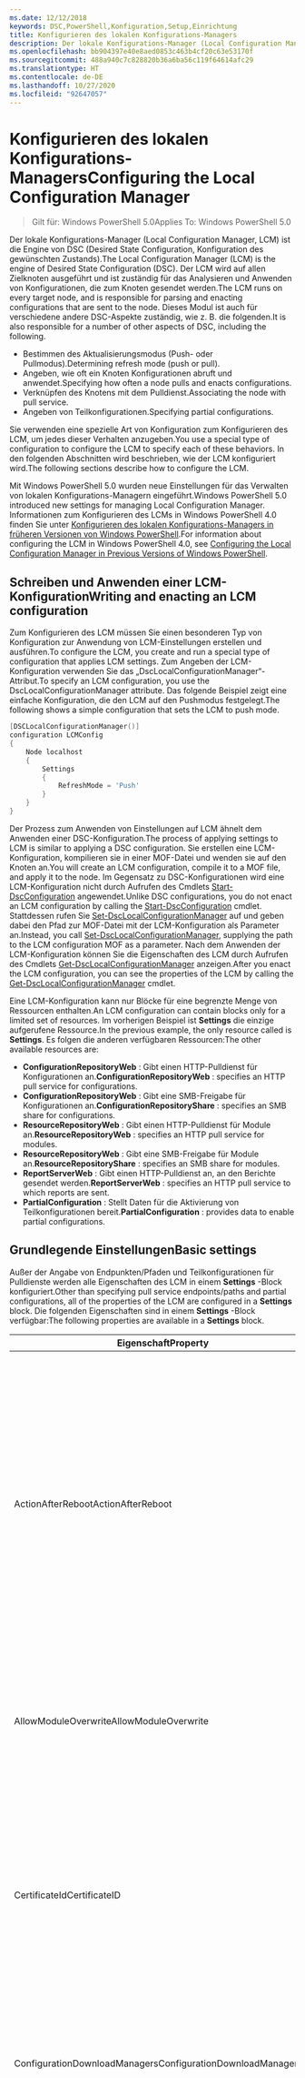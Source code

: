 ```yaml
---
ms.date: 12/12/2018
keywords: DSC,PowerShell,Konfiguration,Setup,Einrichtung
title: Konfigurieren des lokalen Konfigurations-Managers
description: Der lokale Konfigurations-Manager (Local Configuration Manager, LCM) ist die Engine von DSC, die für das Auswerten und Anwenden von Konfigurationen zuständig ist, die an den Knoten gesendet werden.
ms.openlocfilehash: bb904397e40e8aed0853c463b4cf20c63e53170f
ms.sourcegitcommit: 488a940c7c828820b36a6ba56c119f64614afc29
ms.translationtype: HT
ms.contentlocale: de-DE
ms.lasthandoff: 10/27/2020
ms.locfileid: "92647057"
---
```

# <a name="configuring-the-local-configuration-manager"></a><span data-ttu-id="ee002-104">Konfigurieren des lokalen Konfigurations-Managers</span><span class="sxs-lookup"><span data-stu-id="ee002-104">Configuring the Local Configuration Manager</span></span>

> <span data-ttu-id="ee002-105">Gilt für: Windows PowerShell 5.0</span><span class="sxs-lookup"><span data-stu-id="ee002-105">Applies To: Windows PowerShell 5.0</span></span>

<span data-ttu-id="ee002-106">Der lokale Konfigurations-Manager (Local Configuration Manager, LCM) ist die Engine von DSC (Desired State Configuration, Konfiguration des gewünschten Zustands).</span><span class="sxs-lookup"><span data-stu-id="ee002-106">The Local Configuration Manager (LCM) is the engine of Desired State Configuration (DSC).</span></span> <span data-ttu-id="ee002-107">Der LCM wird auf allen Zielknoten ausgeführt und ist zuständig für das Analysieren und Anwenden von Konfigurationen, die zum Knoten gesendet werden.</span><span class="sxs-lookup"><span data-stu-id="ee002-107">The LCM runs on every target node, and is responsible for parsing and enacting configurations that are sent to the node.</span></span> <span data-ttu-id="ee002-108">Dieses Modul ist auch für verschiedene andere DSC-Aspekte zuständig, wie z. B. die folgenden.</span><span class="sxs-lookup"><span data-stu-id="ee002-108">It is also responsible for a number of other aspects of DSC, including the following.</span></span>

- <span data-ttu-id="ee002-109">Bestimmen des Aktualisierungsmodus (Push- oder Pullmodus).</span><span class="sxs-lookup"><span data-stu-id="ee002-109">Determining refresh mode (push or pull).</span></span>
- <span data-ttu-id="ee002-110">Angeben, wie oft ein Knoten Konfigurationen abruft und anwendet.</span><span class="sxs-lookup"><span data-stu-id="ee002-110">Specifying how often a node pulls and enacts configurations.</span></span>
- <span data-ttu-id="ee002-111">Verknüpfen des Knotens mit dem Pulldienst.</span><span class="sxs-lookup"><span data-stu-id="ee002-111">Associating the node with pull service.</span></span>
- <span data-ttu-id="ee002-112">Angeben von Teilkonfigurationen.</span><span class="sxs-lookup"><span data-stu-id="ee002-112">Specifying partial configurations.</span></span>

<span data-ttu-id="ee002-113">Sie verwenden eine spezielle Art von Konfiguration zum Konfigurieren des LCM, um jedes dieser Verhalten anzugeben.</span><span class="sxs-lookup"><span data-stu-id="ee002-113">You use a special type of configuration to configure the LCM to specify each of these behaviors.</span></span> <span data-ttu-id="ee002-114">In den folgenden Abschnitten wird beschrieben, wie der LCM konfiguriert wird.</span><span class="sxs-lookup"><span data-stu-id="ee002-114">The following sections describe how to configure the LCM.</span></span>

<span data-ttu-id="ee002-115">Mit Windows PowerShell 5.0 wurden neue Einstellungen für das Verwalten von lokalen Konfigurations-Managern eingeführt.</span><span class="sxs-lookup"><span data-stu-id="ee002-115">Windows PowerShell 5.0 introduced new settings for managing Local Configuration Manager.</span></span> <span data-ttu-id="ee002-116">Informationen zum Konfigurieren des LCMs in Windows PowerShell 4.0 finden Sie unter [Konfigurieren des lokalen Konfigurations-Managers in früheren Versionen von Windows PowerShell](metaconfig4.md).</span><span class="sxs-lookup"><span data-stu-id="ee002-116">For information about configuring the LCM in Windows PowerShell 4.0, see [Configuring the Local Configuration Manager in Previous Versions of Windows PowerShell](metaconfig4.md).</span></span>

## <a name="writing-and-enacting-an-lcm-configuration"></a><span data-ttu-id="ee002-117">Schreiben und Anwenden einer LCM-Konfiguration</span><span class="sxs-lookup"><span data-stu-id="ee002-117">Writing and enacting an LCM configuration</span></span>

<span data-ttu-id="ee002-118">Zum Konfigurieren des LCM müssen Sie einen besonderen Typ von Konfiguration zur Anwendung von LCM-Einstellungen erstellen und ausführen.</span><span class="sxs-lookup"><span data-stu-id="ee002-118">To configure the LCM, you create and run a special type of configuration that applies LCM settings.</span></span>
<span data-ttu-id="ee002-119">Zum Angeben der LCM-Konfiguration verwenden Sie das „DscLocalConfigurationManager“-Attribut.</span><span class="sxs-lookup"><span data-stu-id="ee002-119">To specify an LCM configuration, you use the DscLocalConfigurationManager attribute.</span></span> <span data-ttu-id="ee002-120">Das folgende Beispiel zeigt eine einfache Konfiguration, die den LCM auf den Pushmodus festgelegt.</span><span class="sxs-lookup"><span data-stu-id="ee002-120">The following shows a simple configuration that sets the LCM to push mode.</span></span>

```powershell
[DSCLocalConfigurationManager()]
configuration LCMConfig
{
    Node localhost
    {
        Settings
        {
            RefreshMode = 'Push'
        }
    }
}
```

<span data-ttu-id="ee002-121">Der Prozess zum Anwenden von Einstellungen auf LCM ähnelt dem Anwenden einer DSC-Konfiguration.</span><span class="sxs-lookup"><span data-stu-id="ee002-121">The process of applying settings to LCM is similar to applying a DSC configuration.</span></span> <span data-ttu-id="ee002-122">Sie erstellen eine LCM-Konfiguration, kompilieren sie in einer MOF-Datei und wenden sie auf den Knoten an.</span><span class="sxs-lookup"><span data-stu-id="ee002-122">You will create an LCM configuration, compile it to a MOF file, and apply it to the node.</span></span> <span data-ttu-id="ee002-123">Im Gegensatz zu DSC-Konfigurationen wird eine LCM-Konfiguration nicht durch Aufrufen des Cmdlets [Start-DscConfiguration](/powershell/module/psdesiredstateconfiguration/start-dscconfiguration) angewendet.</span><span class="sxs-lookup"><span data-stu-id="ee002-123">Unlike DSC configurations, you do not enact an LCM configuration by calling the [Start-DscConfiguration](/powershell/module/psdesiredstateconfiguration/start-dscconfiguration) cmdlet.</span></span> <span data-ttu-id="ee002-124">Stattdessen rufen Sie [Set-DscLocalConfigurationManager](/powershell/module/PSDesiredStateConfiguration/Set-DscLocalConfigurationManager) auf und geben dabei den Pfad zur MOF-Datei mit der LCM-Konfiguration als Parameter an.</span><span class="sxs-lookup"><span data-stu-id="ee002-124">Instead, you call [Set-DscLocalConfigurationManager](/powershell/module/PSDesiredStateConfiguration/Set-DscLocalConfigurationManager), supplying the path to the LCM configuration MOF as a parameter.</span></span> <span data-ttu-id="ee002-125">Nach dem Anwenden der LCM-Konfiguration können Sie die Eigenschaften des LCM durch Aufrufen des Cmdlets [Get-DscLocalConfigurationManager](/powershell/module/PSDesiredStateConfiguration/Get-DscLocalConfigurationManager) anzeigen.</span><span class="sxs-lookup"><span data-stu-id="ee002-125">After you enact the LCM configuration, you can see the properties of the LCM by calling the [Get-DscLocalConfigurationManager](/powershell/module/PSDesiredStateConfiguration/Get-DscLocalConfigurationManager) cmdlet.</span></span>

<span data-ttu-id="ee002-126">Eine LCM-Konfiguration kann nur Blöcke für eine begrenzte Menge von Ressourcen enthalten.</span><span class="sxs-lookup"><span data-stu-id="ee002-126">An LCM configuration can contain blocks only for a limited set of resources.</span></span> <span data-ttu-id="ee002-127">Im vorherigen Beispiel ist **Settings** die einzige aufgerufene Ressource.</span><span class="sxs-lookup"><span data-stu-id="ee002-127">In the previous example, the only resource called is **Settings**.</span></span> <span data-ttu-id="ee002-128">Es folgen die anderen verfügbaren Ressourcen:</span><span class="sxs-lookup"><span data-stu-id="ee002-128">The other available resources are:</span></span>

- <span data-ttu-id="ee002-129">**ConfigurationRepositoryWeb** : Gibt einen HTTP-Pulldienst für Konfigurationen an.</span><span class="sxs-lookup"><span data-stu-id="ee002-129">**ConfigurationRepositoryWeb** : specifies an HTTP pull service for configurations.</span></span>
- <span data-ttu-id="ee002-130">**ConfigurationRepositoryWeb** : Gibt eine SMB-Freigabe für Konfigurationen an.</span><span class="sxs-lookup"><span data-stu-id="ee002-130">**ConfigurationRepositoryShare** : specifies an SMB share for configurations.</span></span>
- <span data-ttu-id="ee002-131">**ResourceRepositoryWeb** : Gibt einen HTTP-Pulldienst für Module an.</span><span class="sxs-lookup"><span data-stu-id="ee002-131">**ResourceRepositoryWeb** : specifies an HTTP pull service for modules.</span></span>
- <span data-ttu-id="ee002-132">**ResourceRepositoryWeb** : Gibt eine SMB-Freigabe für Module an.</span><span class="sxs-lookup"><span data-stu-id="ee002-132">**ResourceRepositoryShare** : specifies an SMB share for modules.</span></span>
- <span data-ttu-id="ee002-133">**ReportServerWeb** : Gibt einen HTTP-Pulldienst an, an den Berichte gesendet werden.</span><span class="sxs-lookup"><span data-stu-id="ee002-133">**ReportServerWeb** : specifies an HTTP pull service to which reports are sent.</span></span>
- <span data-ttu-id="ee002-134">**PartialConfiguration** : Stellt Daten für die Aktivierung von Teilkonfigurationen bereit.</span><span class="sxs-lookup"><span data-stu-id="ee002-134">**PartialConfiguration** : provides data to enable partial configurations.</span></span>

## <a name="basic-settings"></a><span data-ttu-id="ee002-135">Grundlegende Einstellungen</span><span class="sxs-lookup"><span data-stu-id="ee002-135">Basic settings</span></span>

<span data-ttu-id="ee002-136">Außer der Angabe von Endpunkten/Pfaden und Teilkonfigurationen für Pulldienste werden alle Eigenschaften des LCM in einem **Settings** -Block konfiguriert.</span><span class="sxs-lookup"><span data-stu-id="ee002-136">Other than specifying pull service endpoints/paths and partial configurations, all of the properties of the LCM are configured in a **Settings** block.</span></span> <span data-ttu-id="ee002-137">Die folgenden Eigenschaften sind in einem **Settings** -Block verfügbar:</span><span class="sxs-lookup"><span data-stu-id="ee002-137">The following properties are available in a **Settings** block.</span></span>

|  <span data-ttu-id="ee002-138">Eigenschaft</span><span class="sxs-lookup"><span data-stu-id="ee002-138">Property</span></span>  |  <span data-ttu-id="ee002-139">type</span><span class="sxs-lookup"><span data-stu-id="ee002-139">Type</span></span>  |  <span data-ttu-id="ee002-140">BESCHREIBUNG</span><span class="sxs-lookup"><span data-stu-id="ee002-140">Description</span></span>   |
|----------- |------- |--------------- |
| <span data-ttu-id="ee002-141">ActionAfterReboot</span><span class="sxs-lookup"><span data-stu-id="ee002-141">ActionAfterReboot</span></span>| <span data-ttu-id="ee002-142">Zeichenfolge</span><span class="sxs-lookup"><span data-stu-id="ee002-142">string</span></span>| <span data-ttu-id="ee002-143">Gibt an, was nach einem Neustart während der Anwendung einer Konfiguration passiert.</span><span class="sxs-lookup"><span data-stu-id="ee002-143">Specifies what happens after a reboot during the application of a configuration.</span></span> <span data-ttu-id="ee002-144">Die möglichen Werte sind __ContinueConfiguration__ und __StopConfiguration__.</span><span class="sxs-lookup"><span data-stu-id="ee002-144">The possible values are __"ContinueConfiguration"__ and __"StopConfiguration"__.</span></span> <ul><li> <span data-ttu-id="ee002-145">__ContinueConfiguration__ : Nach dem Neustart des Computers wird das Anwenden der aktuellen Konfiguration fortgesetzt.</span><span class="sxs-lookup"><span data-stu-id="ee002-145">__ContinueConfiguration__ : Continue applying the current configuration after machine reboot.</span></span> <span data-ttu-id="ee002-146">Dies ist der Standardwert.</span><span class="sxs-lookup"><span data-stu-id="ee002-146">This is the default value</span></span></li><li><span data-ttu-id="ee002-147">__StopConfiguration__ : Nach dem Neustart des Computers wird die aktuelle Konfiguration beendet.</span><span class="sxs-lookup"><span data-stu-id="ee002-147">__StopConfiguration__ : Stop the current configuration after machine reboot.</span></span></li></ul>|
| <span data-ttu-id="ee002-148">AllowModuleOverwrite</span><span class="sxs-lookup"><span data-stu-id="ee002-148">AllowModuleOverwrite</span></span>| <span data-ttu-id="ee002-149">bool</span><span class="sxs-lookup"><span data-stu-id="ee002-149">bool</span></span>| <span data-ttu-id="ee002-150">__$TRUE__ , wenn neue vom Pulldienst heruntergeladene Konfigurationen die alten Konfigurationen auf dem Zielknoten überschreiben dürfen.</span><span class="sxs-lookup"><span data-stu-id="ee002-150">__$TRUE__ if new configurations downloaded from the pull service are allowed to overwrite the old ones on the target node.</span></span> <span data-ttu-id="ee002-151">Andernfalls „$FALSE“.</span><span class="sxs-lookup"><span data-stu-id="ee002-151">Otherwise, $FALSE.</span></span>|
| <span data-ttu-id="ee002-152">CertificateId</span><span class="sxs-lookup"><span data-stu-id="ee002-152">CertificateID</span></span>| <span data-ttu-id="ee002-153">Zeichenfolge</span><span class="sxs-lookup"><span data-stu-id="ee002-153">string</span></span>| <span data-ttu-id="ee002-154">Der Fingerabdruck eines Zertifikats zur Sicherung von Anmeldeinformationen, die in einer Konfiguration übergeben werden.</span><span class="sxs-lookup"><span data-stu-id="ee002-154">The thumbprint of a certificate used to secure credentials passed in a configuration.</span></span> <span data-ttu-id="ee002-155">Weitere Informationen finden Sie unter [Möchten Sie Anmeldeinformationen in Windows PowerShell DSC schützen?](https://devblogs.microsoft.com/powershell/want-to-secure-credentials-in-windows-powershell-desired-state-configuration/).</span><span class="sxs-lookup"><span data-stu-id="ee002-155">For more information see [Want to secure credentials in Windows PowerShell Desired State Configuration?](https://devblogs.microsoft.com/powershell/want-to-secure-credentials-in-windows-powershell-desired-state-configuration/).</span></span> <br> <span data-ttu-id="ee002-156">__Hinweis:__ Dies wird bei Verwendung des Azure Automation DSC-Pulldiensts automatisch verwaltet.</span><span class="sxs-lookup"><span data-stu-id="ee002-156">__Note:__ this is managed automatically if using Azure Automation DSC pull service.</span></span>|
| <span data-ttu-id="ee002-157">ConfigurationDownloadManagers</span><span class="sxs-lookup"><span data-stu-id="ee002-157">ConfigurationDownloadManagers</span></span>| <span data-ttu-id="ee002-158">CimInstance[]</span><span class="sxs-lookup"><span data-stu-id="ee002-158">CimInstance[]</span></span>| <span data-ttu-id="ee002-159">Veraltet.</span><span class="sxs-lookup"><span data-stu-id="ee002-159">Obsolete.</span></span> <span data-ttu-id="ee002-160">Verwenden Sie die Blöcke __ConfigurationRepositoryWeb__ und __ConfigurationRepositoryShare__ zum Definieren von Pulldienstendpunkten für Konfigurationen.</span><span class="sxs-lookup"><span data-stu-id="ee002-160">Use __ConfigurationRepositoryWeb__ and __ConfigurationRepositoryShare__ blocks to define configuration pull service endpoints.</span></span>|
| <span data-ttu-id="ee002-161">ConfigurationID</span><span class="sxs-lookup"><span data-stu-id="ee002-161">ConfigurationID</span></span>| <span data-ttu-id="ee002-162">Zeichenfolge</span><span class="sxs-lookup"><span data-stu-id="ee002-162">string</span></span>| <span data-ttu-id="ee002-163">Für die Abwärtskompatibilität mit älteren Pulldienstversionen.</span><span class="sxs-lookup"><span data-stu-id="ee002-163">For backwards compatibility with older pull service versions.</span></span> <span data-ttu-id="ee002-164">Eine GUID, die die Konfigurationsdatei identifiziert, die von einem Pulldienst abgerufen werden soll.</span><span class="sxs-lookup"><span data-stu-id="ee002-164">A GUID that identifies the configuration file to get from a pull service.</span></span> <span data-ttu-id="ee002-165">Der Knoten ruft Konfigurationen vom Pulldienst ab, wenn der Name der MOF-Konfigurationsdatei „ConfigurationID.mof“ lautet.</span><span class="sxs-lookup"><span data-stu-id="ee002-165">The node will pull configurations on the pull service if the name of the configuration MOF is named ConfigurationID.mof.</span></span><br> <span data-ttu-id="ee002-166">__Hinweis:__ Wenn Sie diese Eigenschaft festlegen, kann der Knoten nicht mithilfe von __RegistrationKey__ bei einem Pulldienst registriert werden.</span><span class="sxs-lookup"><span data-stu-id="ee002-166">__Note:__ If you set this property, registering the node with a pull service by using __RegistrationKey__ does not work.</span></span> <span data-ttu-id="ee002-167">Weitere Informationen finden Sie unter [Einrichten eines Pullclients mit Konfigurationsnamen](../pull-server/pullClientConfigNames.md).</span><span class="sxs-lookup"><span data-stu-id="ee002-167">For more information, see [Setting up a pull client with configuration names](../pull-server/pullClientConfigNames.md).</span></span>|
| <span data-ttu-id="ee002-168">ConfigurationMode</span><span class="sxs-lookup"><span data-stu-id="ee002-168">ConfigurationMode</span></span>| <span data-ttu-id="ee002-169">Zeichenfolge</span><span class="sxs-lookup"><span data-stu-id="ee002-169">string</span></span> | <span data-ttu-id="ee002-170">Gibt an, wie der LCM die Konfiguration tatsächlich auf die Zielknoten anwendet.</span><span class="sxs-lookup"><span data-stu-id="ee002-170">Specifies how the LCM actually applies the configuration to the target nodes.</span></span> <span data-ttu-id="ee002-171">Mögliche Werte sind __ApplyOnly__ , __ApplyAndMonitor__ und __ApplyAndAutoCorrect__.</span><span class="sxs-lookup"><span data-stu-id="ee002-171">Possible values are __"ApplyOnly"__ , __"ApplyAndMonitor"__ , and __"ApplyAndAutoCorrect"__.</span></span> <ul><li><span data-ttu-id="ee002-172">__ApplyOnly__ : DSC wendet die Konfiguration an und führt keine weiteren Schritte aus, es sei denn, eine neue Konfiguration wird per Push auf den Zielknoten übertragen oder per Pull von einem Dienst abgerufen.</span><span class="sxs-lookup"><span data-stu-id="ee002-172">__ApplyOnly__ : DSC applies the configuration and does nothing further unless a new configuration is pushed to the target node or when a new configuration is pulled from a service.</span></span> <span data-ttu-id="ee002-173">Nach der ersten Anwendung einer neuen Konfiguration führt DSC keine Überprüfung auf Abweichungen von einem zuvor konfigurierten Zustand durch.</span><span class="sxs-lookup"><span data-stu-id="ee002-173">After initial application of a new configuration, DSC does not check for drift from a previously configured state.</span></span> <span data-ttu-id="ee002-174">Beachten Sie, dass DSC versucht, die Konfiguration anzuwenden, bis dies erfolgreich passiert ist, bevor __ApplyOnly__ wirksam wird.</span><span class="sxs-lookup"><span data-stu-id="ee002-174">Note that DSC will attempt to apply the configuration until it is successful before __ApplyOnly__ takes effect.</span></span> </li><li> <span data-ttu-id="ee002-175">__ApplyAndMonitor__ : Dies ist der Standardwert.</span><span class="sxs-lookup"><span data-stu-id="ee002-175">__ApplyAndMonitor__ : This is the default value.</span></span> <span data-ttu-id="ee002-176">Der LCM wendet alle neuen Konfigurationen an.</span><span class="sxs-lookup"><span data-stu-id="ee002-176">The LCM applies any new configurations.</span></span> <span data-ttu-id="ee002-177">Nach der ersten Anwendung einer neuen Konfiguration meldet DSC Abweichungen in Protokollen, wenn der Zielknoten vom gewünschten Zustand abweicht.</span><span class="sxs-lookup"><span data-stu-id="ee002-177">After initial application of a new configuration, if the target node drifts from the desired state, DSC reports the discrepancy in logs.</span></span> <span data-ttu-id="ee002-178">Beachten Sie, dass DSC versucht, die Konfiguration anzuwenden, bis dies erfolgreich passiert ist, bevor __ApplyAndMonitor__ wirksam wird.</span><span class="sxs-lookup"><span data-stu-id="ee002-178">Note that DSC will attempt to apply the configuration until it is successful before __ApplyAndMonitor__ takes effect.</span></span></li><li><span data-ttu-id="ee002-179">__ApplyAndAutoCorrect:__ DSC wendet neue Konfigurationen an.</span><span class="sxs-lookup"><span data-stu-id="ee002-179">__ApplyAndAutoCorrect__ : DSC applies any new configurations.</span></span> <span data-ttu-id="ee002-180">Wenn der Zielknoten nach der ersten Anwendung einer neuen Konfiguration vom gewünschten Zustand abweicht, meldet DSC die Abweichung in Protokollen und wendet dann die aktuelle Konfiguration an.</span><span class="sxs-lookup"><span data-stu-id="ee002-180">After initial application of a new configuration, if the target node drifts from the desired state, DSC reports the discrepancy in logs, and then re-applies the current configuration.</span></span></li></ul>|
| <span data-ttu-id="ee002-181">ConfigurationModeFrequencyMins</span><span class="sxs-lookup"><span data-stu-id="ee002-181">ConfigurationModeFrequencyMins</span></span>| <span data-ttu-id="ee002-182">UInt32</span><span class="sxs-lookup"><span data-stu-id="ee002-182">UInt32</span></span>| <span data-ttu-id="ee002-183">Gibt (in Minuten) an, wie oft die aktuelle Konfiguration überprüft und angewendet wird.</span><span class="sxs-lookup"><span data-stu-id="ee002-183">How often, in minutes, the current configuration is checked and applied.</span></span> <span data-ttu-id="ee002-184">Diese Eigenschaft wird ignoriert, wenn die „ConfigurationMode“-Eigenschaft auf „ApplyOnly“ festgelegt ist.</span><span class="sxs-lookup"><span data-stu-id="ee002-184">This property is ignored if the ConfigurationMode property is set to ApplyOnly.</span></span> <span data-ttu-id="ee002-185">Der Standardwert ist 15.</span><span class="sxs-lookup"><span data-stu-id="ee002-185">The default value is 15.</span></span>|
| <span data-ttu-id="ee002-186">DebugMode</span><span class="sxs-lookup"><span data-stu-id="ee002-186">DebugMode</span></span>| <span data-ttu-id="ee002-187">Zeichenfolge</span><span class="sxs-lookup"><span data-stu-id="ee002-187">string</span></span>| <span data-ttu-id="ee002-188">Mögliche Werte sind __None__ , __ForceModuleImport__ und __All__.</span><span class="sxs-lookup"><span data-stu-id="ee002-188">Possible values are __None__ , __ForceModuleImport__ , and __All__.</span></span> <ul><li><span data-ttu-id="ee002-189">Bei Festlegung auf __None__ werden zwischengespeicherte Ressourcen verwendet.</span><span class="sxs-lookup"><span data-stu-id="ee002-189">Set to __None__ to use cached resources.</span></span> <span data-ttu-id="ee002-190">Dies ist die Standardeinstellung, die in Produktionsszenarien verwendet werden sollte.</span><span class="sxs-lookup"><span data-stu-id="ee002-190">This is the default and should be used in production scenarios.</span></span></li><li><span data-ttu-id="ee002-191">Das Festlegen auf __ForceModuleImport__ bewirkt, dass der LCM DSC-Ressourcenmodule erneut lädt, auch wenn sie zuvor bereits geladen und zwischengespeichert wurden.</span><span class="sxs-lookup"><span data-stu-id="ee002-191">Setting to __ForceModuleImport__ , causes the LCM to reload any DSC resource modules, even if they have been previously loaded and cached.</span></span> <span data-ttu-id="ee002-192">Dies beeinträchtigt die Leistung von DSC-Vorgängen, da jedes Modul bei Verwendung neu geladen wird.</span><span class="sxs-lookup"><span data-stu-id="ee002-192">This impacts the performance of DSC operations as each module is reloaded on use.</span></span> <span data-ttu-id="ee002-193">In der Regel wird dieser Wert beim Debuggen einer Ressource verwendet.</span><span class="sxs-lookup"><span data-stu-id="ee002-193">Typically you would use this value while debugging a resource</span></span></li><li><span data-ttu-id="ee002-194">In dieser Version ist __All__ identisch mit __ForceModuleImport__.</span><span class="sxs-lookup"><span data-stu-id="ee002-194">In this release, __All__ is same as __ForceModuleImport__</span></span></li></ul> |
| <span data-ttu-id="ee002-195">RebootNodeIfNeeded</span><span class="sxs-lookup"><span data-stu-id="ee002-195">RebootNodeIfNeeded</span></span>| <span data-ttu-id="ee002-196">bool</span><span class="sxs-lookup"><span data-stu-id="ee002-196">bool</span></span>| <span data-ttu-id="ee002-197">Legen Sie für diese Option `$true` fest, um Ressourcen das Neustarten des Knotens mithilfe des `$global:DSCMachineStatus`-Flags zu ermöglichen.</span><span class="sxs-lookup"><span data-stu-id="ee002-197">Set this to `$true` to allow resources to reboot the Node using the `$global:DSCMachineStatus` flag.</span></span> <span data-ttu-id="ee002-198">Andernfalls müssen Sie den Knoten für jede Konfiguration manuell neu starten, die dies erfordert.</span><span class="sxs-lookup"><span data-stu-id="ee002-198">Otherwise, you will have to manually reboot the node for any configuration that requires it.</span></span> <span data-ttu-id="ee002-199">Standardwert: `$false`.</span><span class="sxs-lookup"><span data-stu-id="ee002-199">The default value is `$false`.</span></span> <span data-ttu-id="ee002-200">Um diese Einstellung zu verwenden, wenn eine Neustartbedingung von einer anderen Komponente als von DSC in Kraft gesetzt wird (z.B. Windows Installer), kombinieren Sie diese Einstellung mit der __PendingReboot__ -Ressource im [ComputerManagementDsc](https://github.com/PowerShell/ComputerManagementDsc)-Modul.</span><span class="sxs-lookup"><span data-stu-id="ee002-200">To use this setting when a reboot condition is enacted by something other than DSC (such as Windows Installer), combine this setting with the __PendingReboot__ resource in the [ComputerManagementDsc](https://github.com/PowerShell/ComputerManagementDsc) module.</span></span>|
| <span data-ttu-id="ee002-201">RefreshMode</span><span class="sxs-lookup"><span data-stu-id="ee002-201">RefreshMode</span></span>| <span data-ttu-id="ee002-202">Zeichenfolge</span><span class="sxs-lookup"><span data-stu-id="ee002-202">string</span></span>| <span data-ttu-id="ee002-203">Gibt an, wie der LCM Konfigurationen abruft.</span><span class="sxs-lookup"><span data-stu-id="ee002-203">Specifies how the LCM gets configurations.</span></span> <span data-ttu-id="ee002-204">Die möglichen Werte sind __Disabled__ , __Push__ und __Pull__.</span><span class="sxs-lookup"><span data-stu-id="ee002-204">The possible values are __"Disabled"__ , __"Push"__ , and __"Pull"__.</span></span> <ul><li><span data-ttu-id="ee002-205">__Disabled__ : DSC-Konfigurationen werden für diesen Knoten deaktiviert.</span><span class="sxs-lookup"><span data-stu-id="ee002-205">__Disabled__ : DSC configurations are disabled for this node.</span></span></li><li> <span data-ttu-id="ee002-206">__Push__ : Konfigurationen werden gestartet, indem das Cmdlet [Start-DscConfiguration](/powershell/module/psdesiredstateconfiguration/start-dscconfiguration) aufgerufen wird.</span><span class="sxs-lookup"><span data-stu-id="ee002-206">__Push__ : Configurations are initiated by calling the [Start-DscConfiguration](/powershell/module/psdesiredstateconfiguration/start-dscconfiguration) cmdlet.</span></span> <span data-ttu-id="ee002-207">Die Konfiguration wird sofort auf den Knoten angewendet.</span><span class="sxs-lookup"><span data-stu-id="ee002-207">The configuration is applied immediately to the node.</span></span> <span data-ttu-id="ee002-208">Dies ist der Standardwert.</span><span class="sxs-lookup"><span data-stu-id="ee002-208">This is the default value.</span></span></li><li><span data-ttu-id="ee002-209">__Pull:__ Der Knoten ist so konfiguriert, dass regelmäßig eine Überprüfung auf Konfigurationen von einem Pulldienst oder SMB-Pfad erfolgt.</span><span class="sxs-lookup"><span data-stu-id="ee002-209">__Pull:__ The node is configured to regularly check for configurations from a pull service or SMB path.</span></span> <span data-ttu-id="ee002-210">Wenn diese Eigenschaft auf __Pull__ festgelegt ist, müssen Sie in einem __ConfigurationRepositoryWeb__ - oder __ConfigurationRepositoryShare__ -Block einen HPPT-Pfad (Dienst) oder einen SMB-Pfad (Freigabe) angeben.</span><span class="sxs-lookup"><span data-stu-id="ee002-210">If this property is set to __Pull__ , you must specify an HTTP (service) or SMB (share) path in a __ConfigurationRepositoryWeb__ or __ConfigurationRepositoryShare__ block.</span></span></li></ul>|
| <span data-ttu-id="ee002-211">RefreshFrequencyMins</span><span class="sxs-lookup"><span data-stu-id="ee002-211">RefreshFrequencyMins</span></span>| <span data-ttu-id="ee002-212">UInt32</span><span class="sxs-lookup"><span data-stu-id="ee002-212">Uint32</span></span>| <span data-ttu-id="ee002-213">Das Zeitintervall (in Minuten), in dem der LCM einen Pulldienst auf aktualisierte Konfigurationen abfragt.</span><span class="sxs-lookup"><span data-stu-id="ee002-213">The time interval, in minutes, at which the LCM checks a pull service to get updated configurations.</span></span> <span data-ttu-id="ee002-214">Dieser Wert wird ignoriert, wenn der LCM nicht im Pullmodus konfiguriert ist.</span><span class="sxs-lookup"><span data-stu-id="ee002-214">This value is ignored if the LCM is not configured in pull mode.</span></span> <span data-ttu-id="ee002-215">Der Standardwert ist 30.</span><span class="sxs-lookup"><span data-stu-id="ee002-215">The default value is 30.</span></span>|
| <span data-ttu-id="ee002-216">ReportManagers</span><span class="sxs-lookup"><span data-stu-id="ee002-216">ReportManagers</span></span>| <span data-ttu-id="ee002-217">CimInstance[]</span><span class="sxs-lookup"><span data-stu-id="ee002-217">CimInstance[]</span></span>| <span data-ttu-id="ee002-218">Veraltet.</span><span class="sxs-lookup"><span data-stu-id="ee002-218">Obsolete.</span></span> <span data-ttu-id="ee002-219">Verwenden Sie __ReportServerWeb__ -Blöcke, um einen Endpunkt zum Senden von Berichtsdaten an einen Pulldienst zu definieren.</span><span class="sxs-lookup"><span data-stu-id="ee002-219">Use __ReportServerWeb__ blocks to define an endpoint to send reporting data to a pull service.</span></span>|
| <span data-ttu-id="ee002-220">ResourceModuleManagers</span><span class="sxs-lookup"><span data-stu-id="ee002-220">ResourceModuleManagers</span></span>| <span data-ttu-id="ee002-221">CimInstance[]</span><span class="sxs-lookup"><span data-stu-id="ee002-221">CimInstance[]</span></span>| <span data-ttu-id="ee002-222">Veraltet.</span><span class="sxs-lookup"><span data-stu-id="ee002-222">Obsolete.</span></span> <span data-ttu-id="ee002-223">Verwenden Sie die Blöcke __ResourceRepositoryWeb__ und __ResourceRepositoryShare__ zum Definieren von HTTP-Endpunkten bzw. SMB-Pfaden für den Pulldienst.</span><span class="sxs-lookup"><span data-stu-id="ee002-223">Use __ResourceRepositoryWeb__ and __ResourceRepositoryShare__ blocks to define pull service HTTP endpoints or SMB paths, respectively.</span></span>|
| <span data-ttu-id="ee002-224">PartialConfigurations</span><span class="sxs-lookup"><span data-stu-id="ee002-224">PartialConfigurations</span></span>| <span data-ttu-id="ee002-225">CimInstance</span><span class="sxs-lookup"><span data-stu-id="ee002-225">CimInstance</span></span>| <span data-ttu-id="ee002-226">Nicht implementiert.</span><span class="sxs-lookup"><span data-stu-id="ee002-226">Not implemented.</span></span> <span data-ttu-id="ee002-227">Darf nicht verwendet werden.</span><span class="sxs-lookup"><span data-stu-id="ee002-227">Do not use.</span></span>|
| <span data-ttu-id="ee002-228">StatusRetentionTimeInDays</span><span class="sxs-lookup"><span data-stu-id="ee002-228">StatusRetentionTimeInDays</span></span> | <span data-ttu-id="ee002-229">UInt32</span><span class="sxs-lookup"><span data-stu-id="ee002-229">UInt32</span></span>| <span data-ttu-id="ee002-230">Anzahl der Tage, die der LCM den Status der aktuellen Konfiguration beibehält.</span><span class="sxs-lookup"><span data-stu-id="ee002-230">The number of days the LCM keeps the status of the current configuration.</span></span>|

> [!NOTE]
> <span data-ttu-id="ee002-231">Der LCM startet den **ConfigurationModeFrequencyMins** -Zyklus auf Grundlage folgender Ereignisse:</span><span class="sxs-lookup"><span data-stu-id="ee002-231">The LCM starts the **ConfigurationModeFrequencyMins** cycle based on:</span></span>
>
> - <span data-ttu-id="ee002-232">Eine neue Metakonfiguration mit einer Änderung an **ConfigurationModeFrequencyMins** wird mithilfe von `Set-DscLocalConfigurationManager` angewendet.</span><span class="sxs-lookup"><span data-stu-id="ee002-232">A new metaconfig with a change to **ConfigurationModeFrequencyMins** is applied using `Set-DscLocalConfigurationManager`</span></span>
> - <span data-ttu-id="ee002-233">Der Computer wird neu gestartet</span><span class="sxs-lookup"><span data-stu-id="ee002-233">A machine restart</span></span>
>
> <span data-ttu-id="ee002-234">Bei Bedingungen, unter denen es beim Timerprozess zu einem Absturz kommt, der innerhalb von 30 Sekunden erkannt wird, wird der Zyklus neu gestartet.</span><span class="sxs-lookup"><span data-stu-id="ee002-234">For any condition where the timer process experiences a crash, that will be detected within 30 seconds and the cycle will be restarted.</span></span> <span data-ttu-id="ee002-235">Ein gleichzeitiger Vorgang könnte den Start des Zyklus verzögern; wenn die Dauer dieses Vorgangs länger ist als die konfigurierte Zyklushäufigkeit, startet der nächste Timer nicht.</span><span class="sxs-lookup"><span data-stu-id="ee002-235">A concurrent operation could delay the cycle from being started, if the duration of this operation exceeds the configured cycle frequency, the next timer will not start.</span></span> <span data-ttu-id="ee002-236">Beispiel: Die Metakonfiguration ist auf eine Pullhäufigkeit von 15 Minuten konfiguriert, und ein Pull wird zum Zeitpunkt t1 ausgeführt.</span><span class="sxs-lookup"><span data-stu-id="ee002-236">Example, the metaconfig is configured at a 15 minute pull frequency and a pull occurs at T1.</span></span> <span data-ttu-id="ee002-237">Der Knoten kann seine Aufgaben 16 Minuten lang nicht beenden.</span><span class="sxs-lookup"><span data-stu-id="ee002-237">The Node does not finish work for 16 minutes.</span></span> <span data-ttu-id="ee002-238">Der erste 15-Minuten-Zyklus wird ignoriert, und der nächste Pull wird zum Zeitpunkt t1+15+15 ausgeführt.</span><span class="sxs-lookup"><span data-stu-id="ee002-238">The first 15 minute cycle is ignored, and next pull will happen at T1+15+15.</span></span>

## <a name="pull-service"></a><span data-ttu-id="ee002-239">Pulldienst</span><span class="sxs-lookup"><span data-stu-id="ee002-239">Pull service</span></span>

<span data-ttu-id="ee002-240">Die LCM-Konfiguration unterstützt die folgenden Typen von Pulldienstendpunkten:</span><span class="sxs-lookup"><span data-stu-id="ee002-240">LCM configuration supports defining the following types of pull service endpoints:</span></span>

- <span data-ttu-id="ee002-241">**Konfigurationsserver** : Ein Repository für DSC-Konfigurationen.</span><span class="sxs-lookup"><span data-stu-id="ee002-241">**Configuration server** : A repository for DSC configurations.</span></span> <span data-ttu-id="ee002-242">Definieren Sie Konfigurationsserver mithilfe der Blöcke **ConfigurationRepositoryWeb** (für webbasierte Server) und **ConfigurationRepositoryShare** (für SMB-basierte Server).</span><span class="sxs-lookup"><span data-stu-id="ee002-242">Define configuration servers by using **ConfigurationRepositoryWeb** (for web-based servers) and **ConfigurationRepositoryShare** (for SMB-based servers) blocks.</span></span>
- <span data-ttu-id="ee002-243">**Ressourcenserver** : Ein Repository für DSC-Ressourcen, verpackt als PowerShell-Module.</span><span class="sxs-lookup"><span data-stu-id="ee002-243">**Resource server** : A repository for DSC resources, packaged as PowerShell modules.</span></span> <span data-ttu-id="ee002-244">Definieren Sie Ressourcenserver mithilfe der Blöcke **ResourceRepositoryWeb** (für webbasierte Server) und **ResourceRepositoryShare** (für SMB-basierte Server).</span><span class="sxs-lookup"><span data-stu-id="ee002-244">Define resource servers by using **ResourceRepositoryWeb** (for web-based servers) and **ResourceRepositoryShare** (for SMB-based servers) blocks.</span></span>
- <span data-ttu-id="ee002-245">**Berichtsserver** : Dienst, an den DSC Berichtsdaten sendet.</span><span class="sxs-lookup"><span data-stu-id="ee002-245">**Report server** : A service that DSC sends report data to.</span></span> <span data-ttu-id="ee002-246">Definieren Sie Berichtsserver mithilfe von **ReportServerWeb** -Blöcken.</span><span class="sxs-lookup"><span data-stu-id="ee002-246">Define report servers by using **ReportServerWeb** blocks.</span></span> <span data-ttu-id="ee002-247">Ein Berichtsserver muss ein Webdienst sein.</span><span class="sxs-lookup"><span data-stu-id="ee002-247">A report server must be a web service.</span></span>

<span data-ttu-id="ee002-248">Weitere Informationen zu Pulldiensten finden Sie unter [Desired State Configuration – Pulldienst](../pull-server/pullServer.md).</span><span class="sxs-lookup"><span data-stu-id="ee002-248">For more details on pull service see, [Desired State Configuration Pull Service](../pull-server/pullServer.md).</span></span>

## <a name="configuration-server-blocks"></a><span data-ttu-id="ee002-249">Konfigurationsserverblöcke</span><span class="sxs-lookup"><span data-stu-id="ee002-249">Configuration server blocks</span></span>

<span data-ttu-id="ee002-250">Zum Definieren eines webbasierten Konfigurationsservers erstellen Sie einen **ConfigurationRepositoryWeb** -Block.</span><span class="sxs-lookup"><span data-stu-id="ee002-250">To define a web-based configuration server, you create a **ConfigurationRepositoryWeb** block.</span></span> <span data-ttu-id="ee002-251">Ein **ConfigurationRepositoryWeb** -Block definiert die folgenden Eigenschaften.</span><span class="sxs-lookup"><span data-stu-id="ee002-251">A **ConfigurationRepositoryWeb** defines the following properties.</span></span>

|<span data-ttu-id="ee002-252">Eigenschaft</span><span class="sxs-lookup"><span data-stu-id="ee002-252">Property</span></span>|<span data-ttu-id="ee002-253">type</span><span class="sxs-lookup"><span data-stu-id="ee002-253">Type</span></span>|<span data-ttu-id="ee002-254">BESCHREIBUNG</span><span class="sxs-lookup"><span data-stu-id="ee002-254">Description</span></span>|
|---|---|---|
|<span data-ttu-id="ee002-255">AllowUnsecureConnection</span><span class="sxs-lookup"><span data-stu-id="ee002-255">AllowUnsecureConnection</span></span>|<span data-ttu-id="ee002-256">bool</span><span class="sxs-lookup"><span data-stu-id="ee002-256">bool</span></span>|<span data-ttu-id="ee002-257">Legen Sie diese Einstellung auf **$TRUE** fest, um Verbindungen zwischen Knoten und Server ohne Authentifizierung zu erlauben.</span><span class="sxs-lookup"><span data-stu-id="ee002-257">Set to **$TRUE** to allow connections from the node to the server without authentication.</span></span> <span data-ttu-id="ee002-258">Bei Festlegung auf **$FALSE** ist eine Authentifizierung erforderlich.</span><span class="sxs-lookup"><span data-stu-id="ee002-258">Set to **$FALSE** to require authentication.</span></span>|
|<span data-ttu-id="ee002-259">CertificateId</span><span class="sxs-lookup"><span data-stu-id="ee002-259">CertificateID</span></span>|<span data-ttu-id="ee002-260">Zeichenfolge</span><span class="sxs-lookup"><span data-stu-id="ee002-260">string</span></span>|<span data-ttu-id="ee002-261">Der Fingerabdruck eines Zertifikats zur Authentifizierung beim Server.</span><span class="sxs-lookup"><span data-stu-id="ee002-261">The thumbprint of a certificate used to authenticate to the server.</span></span>|
|<span data-ttu-id="ee002-262">ConfigurationNames</span><span class="sxs-lookup"><span data-stu-id="ee002-262">ConfigurationNames</span></span>|<span data-ttu-id="ee002-263">String[]</span><span class="sxs-lookup"><span data-stu-id="ee002-263">String[]</span></span>|<span data-ttu-id="ee002-264">Array der Namen von Konfigurationen, die per Pull vom Zielknoten abgerufen werden.</span><span class="sxs-lookup"><span data-stu-id="ee002-264">An array of names of configurations to be pulled by the target node.</span></span> <span data-ttu-id="ee002-265">Diese werden nur verwendet, wenn der Knoten über einen **RegistrationKey** beim Pulldienst registriert ist.</span><span class="sxs-lookup"><span data-stu-id="ee002-265">These are used only if the node is registered with the pull service by using a **RegistrationKey**.</span></span> <span data-ttu-id="ee002-266">Weitere Informationen finden Sie unter [Einrichten eines Pullclients mit Konfigurationsnamen](../pull-server/pullClientConfigNames.md).</span><span class="sxs-lookup"><span data-stu-id="ee002-266">For more information, see [Setting up a pull client with configuration names](../pull-server/pullClientConfigNames.md).</span></span>|
|<span data-ttu-id="ee002-267">RegistrationKey</span><span class="sxs-lookup"><span data-stu-id="ee002-267">RegistrationKey</span></span>|<span data-ttu-id="ee002-268">Zeichenfolge</span><span class="sxs-lookup"><span data-stu-id="ee002-268">string</span></span>|<span data-ttu-id="ee002-269">GUID, die den Knoten beim Pulldienst registriert.</span><span class="sxs-lookup"><span data-stu-id="ee002-269">A GUID that registers the node with the pull service.</span></span> <span data-ttu-id="ee002-270">Weitere Informationen finden Sie unter [Einrichten eines Pullclients mit Konfigurationsnamen](../pull-server/pullClientConfigNames.md).</span><span class="sxs-lookup"><span data-stu-id="ee002-270">For more information, see [Setting up a pull client with configuration names](../pull-server/pullClientConfigNames.md).</span></span>|
|<span data-ttu-id="ee002-271">ServerURL</span><span class="sxs-lookup"><span data-stu-id="ee002-271">ServerURL</span></span>|<span data-ttu-id="ee002-272">Zeichenfolge</span><span class="sxs-lookup"><span data-stu-id="ee002-272">string</span></span>|<span data-ttu-id="ee002-273">URL des Konfigurationsdiensts.</span><span class="sxs-lookup"><span data-stu-id="ee002-273">The URL of the configuration service.</span></span>|
|<span data-ttu-id="ee002-274">ProxyURL\*</span><span class="sxs-lookup"><span data-stu-id="ee002-274">ProxyURL\*</span></span>|<span data-ttu-id="ee002-275">Zeichenfolge</span><span class="sxs-lookup"><span data-stu-id="ee002-275">string</span></span>|<span data-ttu-id="ee002-276">Die URL des HTTP-Proxys, der bei der Kommunikation mit dem Konfigurationsdienst verwendet werden soll.</span><span class="sxs-lookup"><span data-stu-id="ee002-276">The URL of the http proxy to use when communicating with the configuration service.</span></span>|
|<span data-ttu-id="ee002-277">ProxyCredential\*</span><span class="sxs-lookup"><span data-stu-id="ee002-277">ProxyCredential\*</span></span>|<span data-ttu-id="ee002-278">pscredential</span><span class="sxs-lookup"><span data-stu-id="ee002-278">pscredential</span></span>|<span data-ttu-id="ee002-279">Anmeldeinformation, die für den HTTP-Proxy verwendet werden soll.</span><span class="sxs-lookup"><span data-stu-id="ee002-279">Credential to use for the http proxy.</span></span>|

> [!NOTE]
> <span data-ttu-id="ee002-280">Wird in den Windows-Versionen 1809 und höher unterstützt.</span><span class="sxs-lookup"><span data-stu-id="ee002-280">Supported in Windows versions 1809 and later.</span></span>

<span data-ttu-id="ee002-281">Ein Beispielskript, das die Konfiguration des Werts „ConfigurationRepositoryWeb“ für lokale Knoten vereinfacht, steht unter [Generieren von DSC-Metakonfigurationen](/azure/automation/automation-dsc-onboarding#generating-dsc-metaconfigurations) zur Verfügung.</span><span class="sxs-lookup"><span data-stu-id="ee002-281">An example script to simplify configuring the ConfigurationRepositoryWeb value for on-premises nodes is available - see [Generating DSC metaconfigurations](/azure/automation/automation-dsc-onboarding#generating-dsc-metaconfigurations)</span></span>

<span data-ttu-id="ee002-282">Zum Definieren eines SMB-basierten Konfigurationsservers erstellen Sie einen **ConfigurationRepositoryShare** -Block.</span><span class="sxs-lookup"><span data-stu-id="ee002-282">To define an SMB-based configuration server, you create a **ConfigurationRepositoryShare** block.</span></span> <span data-ttu-id="ee002-283">Ein **ConfigurationRepositoryShare** -Block definiert die folgenden Eigenschaften.</span><span class="sxs-lookup"><span data-stu-id="ee002-283">A **ConfigurationRepositoryShare** defines the following properties.</span></span>

|  <span data-ttu-id="ee002-284">Eigenschaft</span><span class="sxs-lookup"><span data-stu-id="ee002-284">Property</span></span>  |      <span data-ttu-id="ee002-285">type</span><span class="sxs-lookup"><span data-stu-id="ee002-285">Type</span></span>       |                      <span data-ttu-id="ee002-286">BESCHREIBUNG</span><span class="sxs-lookup"><span data-stu-id="ee002-286">Description</span></span>                      |
| ---------- | --------------- | ----------------------------------------------------- |
| <span data-ttu-id="ee002-287">Anmeldeinformationen</span><span class="sxs-lookup"><span data-stu-id="ee002-287">Credential</span></span> | <span data-ttu-id="ee002-288">MSFT_Credential</span><span class="sxs-lookup"><span data-stu-id="ee002-288">MSFT_Credential</span></span> | <span data-ttu-id="ee002-289">Anmeldeinformationen zum Authentifizieren bei der SMB-Freigabe.</span><span class="sxs-lookup"><span data-stu-id="ee002-289">The credential used to authenticate to the SMB share.</span></span> |
| <span data-ttu-id="ee002-290">SourcePath</span><span class="sxs-lookup"><span data-stu-id="ee002-290">SourcePath</span></span> | <span data-ttu-id="ee002-291">Zeichenfolge</span><span class="sxs-lookup"><span data-stu-id="ee002-291">string</span></span>          | <span data-ttu-id="ee002-292">Pfad der SMB-Freigabe.</span><span class="sxs-lookup"><span data-stu-id="ee002-292">The path of the SMB share.</span></span>                            |

## <a name="resource-server-blocks"></a><span data-ttu-id="ee002-293">Ressourcenserverblöcke</span><span class="sxs-lookup"><span data-stu-id="ee002-293">Resource server blocks</span></span>

<span data-ttu-id="ee002-294">Zum Definieren eines webbasierten Ressourcenservers erstellen Sie einen **ResourceRepositoryWeb** -Block.</span><span class="sxs-lookup"><span data-stu-id="ee002-294">To define a web-based resource server, you create a **ResourceRepositoryWeb** block.</span></span>
<span data-ttu-id="ee002-295">Ein **ResourceRepositoryWeb** -Block definiert die folgenden Eigenschaften.</span><span class="sxs-lookup"><span data-stu-id="ee002-295">A **ResourceRepositoryWeb** defines the following properties.</span></span>

|        <span data-ttu-id="ee002-296">Eigenschaft</span><span class="sxs-lookup"><span data-stu-id="ee002-296">Property</span></span>         |     <span data-ttu-id="ee002-297">type</span><span class="sxs-lookup"><span data-stu-id="ee002-297">Type</span></span>     |                                                              <span data-ttu-id="ee002-298">BESCHREIBUNG</span><span class="sxs-lookup"><span data-stu-id="ee002-298">Description</span></span>                                                               |
| ----------------------- | ------------ | -------------------------------------------------------------------------------------------------------------------------------------- |
| <span data-ttu-id="ee002-299">AllowUnsecureConnection</span><span class="sxs-lookup"><span data-stu-id="ee002-299">AllowUnsecureConnection</span></span> | <span data-ttu-id="ee002-300">bool</span><span class="sxs-lookup"><span data-stu-id="ee002-300">bool</span></span>         | <span data-ttu-id="ee002-301">Legen Sie diese Einstellung auf **$TRUE** fest, um Verbindungen zwischen Knoten und Server ohne Authentifizierung zu erlauben.</span><span class="sxs-lookup"><span data-stu-id="ee002-301">Set to **$TRUE** to allow connections from the node to the server without authentication.</span></span> <span data-ttu-id="ee002-302">Bei Festlegung auf **$FALSE** ist eine Authentifizierung erforderlich.</span><span class="sxs-lookup"><span data-stu-id="ee002-302">Set to **$FALSE** to require authentication.</span></span> |
| <span data-ttu-id="ee002-303">CertificateId</span><span class="sxs-lookup"><span data-stu-id="ee002-303">CertificateID</span></span>           | <span data-ttu-id="ee002-304">Zeichenfolge</span><span class="sxs-lookup"><span data-stu-id="ee002-304">string</span></span>       | <span data-ttu-id="ee002-305">Der Fingerabdruck eines Zertifikats zur Authentifizierung beim Server.</span><span class="sxs-lookup"><span data-stu-id="ee002-305">The thumbprint of a certificate used to authenticate to the server.</span></span>                                                                    |
| <span data-ttu-id="ee002-306">RegistrationKey</span><span class="sxs-lookup"><span data-stu-id="ee002-306">RegistrationKey</span></span>         | <span data-ttu-id="ee002-307">Zeichenfolge</span><span class="sxs-lookup"><span data-stu-id="ee002-307">string</span></span>       | <span data-ttu-id="ee002-308">GUID, die den Knoten beim Pulldienst identifiziert.</span><span class="sxs-lookup"><span data-stu-id="ee002-308">A GUID that identifies the node to the pull service.</span></span>                                                                                   |
| <span data-ttu-id="ee002-309">ServerURL</span><span class="sxs-lookup"><span data-stu-id="ee002-309">ServerURL</span></span>               | <span data-ttu-id="ee002-310">Zeichenfolge</span><span class="sxs-lookup"><span data-stu-id="ee002-310">string</span></span>       | <span data-ttu-id="ee002-311">URL des Konfigurationsservers.</span><span class="sxs-lookup"><span data-stu-id="ee002-311">The URL of the configuration server.</span></span>                                                                                                   |
| <span data-ttu-id="ee002-312">ProxyURL\*</span><span class="sxs-lookup"><span data-stu-id="ee002-312">ProxyURL\*</span></span>               | <span data-ttu-id="ee002-313">Zeichenfolge</span><span class="sxs-lookup"><span data-stu-id="ee002-313">string</span></span>       | <span data-ttu-id="ee002-314">Die URL des HTTP-Proxys, der bei der Kommunikation mit dem Konfigurationsdienst verwendet werden soll.</span><span class="sxs-lookup"><span data-stu-id="ee002-314">The URL of the http proxy to use when communicating with the configuration service.</span></span>                                                    |
| <span data-ttu-id="ee002-315">ProxyCredential\*</span><span class="sxs-lookup"><span data-stu-id="ee002-315">ProxyCredential\*</span></span>        | <span data-ttu-id="ee002-316">pscredential</span><span class="sxs-lookup"><span data-stu-id="ee002-316">pscredential</span></span> | <span data-ttu-id="ee002-317">Anmeldeinformation, die für den HTTP-Proxy verwendet werden soll.</span><span class="sxs-lookup"><span data-stu-id="ee002-317">Credential to use for the http proxy.</span></span>                                                                                                  |

> [!NOTE]
> <span data-ttu-id="ee002-318">Wird in den Windows-Versionen 1809 und höher unterstützt.</span><span class="sxs-lookup"><span data-stu-id="ee002-318">Supported in Windows versions 1809 and later.</span></span>

<span data-ttu-id="ee002-319">Ein Beispielskript, das die Konfiguration des Werts „ResourceRepositoryWeb“ für lokale Knoten vereinfacht, steht unter [Generieren von DSC-Metakonfigurationen](/azure/automation/automation-dsc-onboarding#generating-dsc-metaconfigurations) zur Verfügung.</span><span class="sxs-lookup"><span data-stu-id="ee002-319">An example script to simplify configuring the ResourceRepositoryWeb value for on-premises nodes is available - see [Generating DSC metaconfigurations](/azure/automation/automation-dsc-onboarding#generating-dsc-metaconfigurations)</span></span>

<span data-ttu-id="ee002-320">Zum Definieren eines SMB-basierten Ressourcenservers erstellen Sie einen **ResourceRepositoryShare** -Block.</span><span class="sxs-lookup"><span data-stu-id="ee002-320">To define an SMB-based resource server, you create a **ResourceRepositoryShare** block.</span></span>
<span data-ttu-id="ee002-321">Ein **ResourceRepositoryShare** -Block definiert die folgenden Eigenschaften.</span><span class="sxs-lookup"><span data-stu-id="ee002-321">**ResourceRepositoryShare** defines the following properties.</span></span>

|<span data-ttu-id="ee002-322">Eigenschaft</span><span class="sxs-lookup"><span data-stu-id="ee002-322">Property</span></span>|<span data-ttu-id="ee002-323">type</span><span class="sxs-lookup"><span data-stu-id="ee002-323">Type</span></span>|<span data-ttu-id="ee002-324">BESCHREIBUNG</span><span class="sxs-lookup"><span data-stu-id="ee002-324">Description</span></span>|
|---|---|---|
|<span data-ttu-id="ee002-325">Anmeldeinformationen</span><span class="sxs-lookup"><span data-stu-id="ee002-325">Credential</span></span>|<span data-ttu-id="ee002-326">MSFT_Credential</span><span class="sxs-lookup"><span data-stu-id="ee002-326">MSFT_Credential</span></span>|<span data-ttu-id="ee002-327">Anmeldeinformationen zum Authentifizieren bei der SMB-Freigabe.</span><span class="sxs-lookup"><span data-stu-id="ee002-327">The credential used to authenticate to the SMB share.</span></span> <span data-ttu-id="ee002-328">Ein Beispiel für die Weitergabe von Anmeldeinformationen finden Sie unter [Einrichten eines DSC-SMB-Pullservers](../pull-server/pullServerSMB.md).</span><span class="sxs-lookup"><span data-stu-id="ee002-328">For an example of passing credentials, see [Setting up a DSC SMB pull server](../pull-server/pullServerSMB.md)</span></span>|
|<span data-ttu-id="ee002-329">SourcePath</span><span class="sxs-lookup"><span data-stu-id="ee002-329">SourcePath</span></span>|<span data-ttu-id="ee002-330">Zeichenfolge</span><span class="sxs-lookup"><span data-stu-id="ee002-330">string</span></span>|<span data-ttu-id="ee002-331">Pfad der SMB-Freigabe.</span><span class="sxs-lookup"><span data-stu-id="ee002-331">The path of the SMB share.</span></span>|

## <a name="report-server-blocks"></a><span data-ttu-id="ee002-332">Berichtsserverblöcke</span><span class="sxs-lookup"><span data-stu-id="ee002-332">Report server blocks</span></span>

<span data-ttu-id="ee002-333">Zum Definieren eines Berichtsservers erstellen Sie einen **ReportServerWeb** -Block.</span><span class="sxs-lookup"><span data-stu-id="ee002-333">To define a report server, you create a **ReportServerWeb** block.</span></span> <span data-ttu-id="ee002-334">Die Berichtsserverrolle ist nicht kompatibel mit dem SMB-basierten Pulldienst.</span><span class="sxs-lookup"><span data-stu-id="ee002-334">The report server role is not compatible with SMB based pull service.</span></span> <span data-ttu-id="ee002-335">Ein **ReportServerWeb** -Block definiert die folgenden Eigenschaften.</span><span class="sxs-lookup"><span data-stu-id="ee002-335">**ReportServerWeb** defines the following properties.</span></span>

|        <span data-ttu-id="ee002-336">Eigenschaft</span><span class="sxs-lookup"><span data-stu-id="ee002-336">Property</span></span>         |     <span data-ttu-id="ee002-337">type</span><span class="sxs-lookup"><span data-stu-id="ee002-337">Type</span></span>     |                                                              <span data-ttu-id="ee002-338">BESCHREIBUNG</span><span class="sxs-lookup"><span data-stu-id="ee002-338">Description</span></span>                                                               |
| ----------------------- | ------------ | -------------------------------------------------------------------------------------------------------------------------------------- |
| <span data-ttu-id="ee002-339">AllowUnsecureConnection</span><span class="sxs-lookup"><span data-stu-id="ee002-339">AllowUnsecureConnection</span></span> | <span data-ttu-id="ee002-340">bool</span><span class="sxs-lookup"><span data-stu-id="ee002-340">bool</span></span>         | <span data-ttu-id="ee002-341">Legen Sie diese Einstellung auf **$TRUE** fest, um Verbindungen zwischen Knoten und Server ohne Authentifizierung zu erlauben.</span><span class="sxs-lookup"><span data-stu-id="ee002-341">Set to **$TRUE** to allow connections from the node to the server without authentication.</span></span> <span data-ttu-id="ee002-342">Bei Festlegung auf **$FALSE** ist eine Authentifizierung erforderlich.</span><span class="sxs-lookup"><span data-stu-id="ee002-342">Set to **$FALSE** to require authentication.</span></span> |
| <span data-ttu-id="ee002-343">CertificateId</span><span class="sxs-lookup"><span data-stu-id="ee002-343">CertificateID</span></span>           | <span data-ttu-id="ee002-344">Zeichenfolge</span><span class="sxs-lookup"><span data-stu-id="ee002-344">string</span></span>       | <span data-ttu-id="ee002-345">Der Fingerabdruck eines Zertifikats zur Authentifizierung beim Server.</span><span class="sxs-lookup"><span data-stu-id="ee002-345">The thumbprint of a certificate used to authenticate to the server.</span></span>                                                                    |
| <span data-ttu-id="ee002-346">RegistrationKey</span><span class="sxs-lookup"><span data-stu-id="ee002-346">RegistrationKey</span></span>         | <span data-ttu-id="ee002-347">Zeichenfolge</span><span class="sxs-lookup"><span data-stu-id="ee002-347">string</span></span>       | <span data-ttu-id="ee002-348">GUID, die den Knoten beim Pulldienst identifiziert.</span><span class="sxs-lookup"><span data-stu-id="ee002-348">A GUID that identifies the node to the pull service.</span></span>                                                                                   |
| <span data-ttu-id="ee002-349">ServerURL</span><span class="sxs-lookup"><span data-stu-id="ee002-349">ServerURL</span></span>               | <span data-ttu-id="ee002-350">Zeichenfolge</span><span class="sxs-lookup"><span data-stu-id="ee002-350">string</span></span>       | <span data-ttu-id="ee002-351">URL des Konfigurationsservers.</span><span class="sxs-lookup"><span data-stu-id="ee002-351">The URL of the configuration server.</span></span>                                                                                                   |
| <span data-ttu-id="ee002-352">ProxyURL\*</span><span class="sxs-lookup"><span data-stu-id="ee002-352">ProxyURL\*</span></span>               | <span data-ttu-id="ee002-353">Zeichenfolge</span><span class="sxs-lookup"><span data-stu-id="ee002-353">string</span></span>       | <span data-ttu-id="ee002-354">Die URL des HTTP-Proxys, der bei der Kommunikation mit dem Konfigurationsdienst verwendet werden soll.</span><span class="sxs-lookup"><span data-stu-id="ee002-354">The URL of the http proxy to use when communicating with the configuration service.</span></span>                                                    |
| <span data-ttu-id="ee002-355">ProxyCredential\*</span><span class="sxs-lookup"><span data-stu-id="ee002-355">ProxyCredential\*</span></span>        | <span data-ttu-id="ee002-356">pscredential</span><span class="sxs-lookup"><span data-stu-id="ee002-356">pscredential</span></span> | <span data-ttu-id="ee002-357">Anmeldeinformation, die für den HTTP-Proxy verwendet werden soll.</span><span class="sxs-lookup"><span data-stu-id="ee002-357">Credential to use for the http proxy.</span></span>                                                                                                  |

> [!NOTE]
> <span data-ttu-id="ee002-358">Wird in den Windows-Versionen 1809 und höher unterstützt.</span><span class="sxs-lookup"><span data-stu-id="ee002-358">Supported in Windows versions 1809 and later.</span></span>

<span data-ttu-id="ee002-359">Ein Beispielskript, das die Konfiguration des Werts „ReportServerWeb“ für lokale Knoten vereinfacht, steht unter [Generieren von DSC-Metakonfigurationen](/azure/automation/automation-dsc-onboarding#generating-dsc-metaconfigurations) zur Verfügung.</span><span class="sxs-lookup"><span data-stu-id="ee002-359">An example script to simplify configuring the ReportServerWeb value for on-premises nodes is available - see [Generating DSC metaconfigurations](/azure/automation/automation-dsc-onboarding#generating-dsc-metaconfigurations)</span></span>

## <a name="partial-configurations"></a><span data-ttu-id="ee002-360">Teilkonfigurationen</span><span class="sxs-lookup"><span data-stu-id="ee002-360">Partial configurations</span></span>

<span data-ttu-id="ee002-361">Zum Definieren von Teilkonfigurationen erstellen Sie einen **PartialConfiguration** -Block.</span><span class="sxs-lookup"><span data-stu-id="ee002-361">To define a partial configuration, you create a **PartialConfiguration** block.</span></span> <span data-ttu-id="ee002-362">Weitere Informationen zu Teilkonfigurationen finden Sie unter [DSC-Teilkonfigurationen](../pull-server/partialConfigs.md).</span><span class="sxs-lookup"><span data-stu-id="ee002-362">For more information about partial configurations, see [DSC Partial configurations](../pull-server/partialConfigs.md).</span></span>
<span data-ttu-id="ee002-363">Ein **PartialConfiguration** -Block definiert die folgenden Eigenschaften.</span><span class="sxs-lookup"><span data-stu-id="ee002-363">**PartialConfiguration** defines the following properties.</span></span>

|<span data-ttu-id="ee002-364">Eigenschaft</span><span class="sxs-lookup"><span data-stu-id="ee002-364">Property</span></span>|<span data-ttu-id="ee002-365">type</span><span class="sxs-lookup"><span data-stu-id="ee002-365">Type</span></span>|<span data-ttu-id="ee002-366">BESCHREIBUNG</span><span class="sxs-lookup"><span data-stu-id="ee002-366">Description</span></span>|
|---|---|---|
|<span data-ttu-id="ee002-367">ConfigurationSource</span><span class="sxs-lookup"><span data-stu-id="ee002-367">ConfigurationSource</span></span>|<span data-ttu-id="ee002-368">string[]</span><span class="sxs-lookup"><span data-stu-id="ee002-368">string[]</span></span>|<span data-ttu-id="ee002-369">Ein Array mit Namen von Konfigurationsservern, die zuvor in den Blöcken **ConfigurationRepositoryWeb** und **ConfigurationRepositoryShare** definiert wurden, aus denen die Teilkonfiguration per Pull abgerufen wird.</span><span class="sxs-lookup"><span data-stu-id="ee002-369">An array of names of configuration servers, previously defined in **ConfigurationRepositoryWeb** and **ConfigurationRepositoryShare** blocks, where the partial configuration is pulled from.</span></span>|
|<span data-ttu-id="ee002-370">DependsOn</span><span class="sxs-lookup"><span data-stu-id="ee002-370">DependsOn</span></span>|<span data-ttu-id="ee002-371">string{}</span><span class="sxs-lookup"><span data-stu-id="ee002-371">string{}</span></span>|<span data-ttu-id="ee002-372">Eine Liste der Namen anderer Konfigurationen, die abgeschlossen sein müssen, bevor diese Teilkonfiguration angewendet wird.</span><span class="sxs-lookup"><span data-stu-id="ee002-372">A list of names of other configurations that must be completed before this partial configuration is applied.</span></span>|
|<span data-ttu-id="ee002-373">BESCHREIBUNG</span><span class="sxs-lookup"><span data-stu-id="ee002-373">Description</span></span>|<span data-ttu-id="ee002-374">Zeichenfolge</span><span class="sxs-lookup"><span data-stu-id="ee002-374">string</span></span>|<span data-ttu-id="ee002-375">Text zum Beschreiben der Teilkonfiguration.</span><span class="sxs-lookup"><span data-stu-id="ee002-375">Text used to describe the partial configuration.</span></span>|
|<span data-ttu-id="ee002-376">ExclusiveResources</span><span class="sxs-lookup"><span data-stu-id="ee002-376">ExclusiveResources</span></span>|<span data-ttu-id="ee002-377">string[]</span><span class="sxs-lookup"><span data-stu-id="ee002-377">string[]</span></span>|<span data-ttu-id="ee002-378">Array von Ressourcen, die ausschließlich für diese Teilkonfiguration gelten.</span><span class="sxs-lookup"><span data-stu-id="ee002-378">An array of resources exclusive to this partial configuration.</span></span>|
|<span data-ttu-id="ee002-379">RefreshMode</span><span class="sxs-lookup"><span data-stu-id="ee002-379">RefreshMode</span></span>|<span data-ttu-id="ee002-380">Zeichenfolge</span><span class="sxs-lookup"><span data-stu-id="ee002-380">string</span></span>|<span data-ttu-id="ee002-381">Gibt an, wie der LCM diese Teilkonfiguration abruft.</span><span class="sxs-lookup"><span data-stu-id="ee002-381">Specifies how the LCM gets this partial configuration.</span></span> <span data-ttu-id="ee002-382">Die möglichen Werte sind __Disabled__ , __Push__ und __Pull__.</span><span class="sxs-lookup"><span data-stu-id="ee002-382">The possible values are __"Disabled"__ , __"Push"__ , and __"Pull"__.</span></span> <ul><li><span data-ttu-id="ee002-383">__Disabled__ : Diese Teilkonfiguration ist deaktiviert.</span><span class="sxs-lookup"><span data-stu-id="ee002-383">__Disabled__ : This partial configuration is disabled.</span></span></li><li> <span data-ttu-id="ee002-384">__Push__ : Die Teilkonfiguration wird per Push auf den Knoten übertragen, indem das Cmdlet [Publish-DscConfiguration](/powershell/module/PSDesiredStateConfiguration/Publish-DscConfiguration) aufgerufen wird.</span><span class="sxs-lookup"><span data-stu-id="ee002-384">__Push__ : The partial configuration is pushed to the node by calling the [Publish-DscConfiguration](/powershell/module/PSDesiredStateConfiguration/Publish-DscConfiguration) cmdlet.</span></span> <span data-ttu-id="ee002-385">Nachdem alle Teilkonfigurationen für den Knoten von einem Dienst per Push oder Pull abgerufen wurden, kann die Konfiguration durch Aufrufen von `Start-DscConfiguration –UseExisting` gestartet werden.</span><span class="sxs-lookup"><span data-stu-id="ee002-385">After all partial configurations for the node are either pushed or pulled from a service, the configuration can be started by calling `Start-DscConfiguration –UseExisting`.</span></span> <span data-ttu-id="ee002-386">Dies ist der Standardwert.</span><span class="sxs-lookup"><span data-stu-id="ee002-386">This is the default value.</span></span></li><li><span data-ttu-id="ee002-387">__Pull:__ Der Knoten ist so konfiguriert, dass regelmäßig eine Überprüfung auf Teilkonfigurationen von einem Pulldienst erfolgt.</span><span class="sxs-lookup"><span data-stu-id="ee002-387">__Pull:__ The node is configured to regularly check for partial configuration from a pull service.</span></span> <span data-ttu-id="ee002-388">Wenn diese Eigenschaft auf __Pull__ festgelegt ist, müssen Sie einen Pulldienst in der __ConfigurationSource__ -Eigenschaft festlegen.</span><span class="sxs-lookup"><span data-stu-id="ee002-388">If this property is set to __Pull__ , you must specify a pull service in a __ConfigurationSource__ property.</span></span> <span data-ttu-id="ee002-389">Weitere Informationen zum Azure Automation-Pulldienst finden Sie unter [Azure Automation DSC – Übersicht](/azure/automation/automation-dsc-overview).</span><span class="sxs-lookup"><span data-stu-id="ee002-389">For more information about Azure Automation pull service, see [Azure Automation DSC Overview](/azure/automation/automation-dsc-overview).</span></span></li></ul>|
|<span data-ttu-id="ee002-390">ResourceModuleSource</span><span class="sxs-lookup"><span data-stu-id="ee002-390">ResourceModuleSource</span></span>|<span data-ttu-id="ee002-391">string[]</span><span class="sxs-lookup"><span data-stu-id="ee002-391">string[]</span></span>|<span data-ttu-id="ee002-392">Array der Namen von Ressourcenservern, von denen erforderliche Ressourcen für diese Teilkonfiguration heruntergeladen werden.</span><span class="sxs-lookup"><span data-stu-id="ee002-392">An array of the names of resource servers from which to download required resources for this partial configuration.</span></span> <span data-ttu-id="ee002-393">Diese Namen müssen auf Dienstendpunkte verweisen, die zuvor in den Blöcken **ResourceRepositoryWeb** und **ResourceRepositoryShare** definiert wurden.</span><span class="sxs-lookup"><span data-stu-id="ee002-393">These names must refer to service endpoints previously defined in **ResourceRepositoryWeb** and **ResourceRepositoryShare** blocks.</span></span>|

> [!NOTE]
> <span data-ttu-id="ee002-394">Teilkonfigurationen werden in Azure Automation DSC unterstützt. Es kann jedoch aus jedem Automation-Konto pro Knoten nur eine Konfiguration abgerufen werden.</span><span class="sxs-lookup"><span data-stu-id="ee002-394">partial configurations are supported with Azure Automation DSC, but only one configuration can be pulled from each automation account per node.</span></span>

## <a name="see-also"></a><span data-ttu-id="ee002-395">Weitere Informationen</span><span class="sxs-lookup"><span data-stu-id="ee002-395">See Also</span></span>

### <a name="concepts"></a><span data-ttu-id="ee002-396">Konzepte</span><span class="sxs-lookup"><span data-stu-id="ee002-396">Concepts</span></span>

[<span data-ttu-id="ee002-397">Windows PowerShell DSC – Übersicht</span><span class="sxs-lookup"><span data-stu-id="ee002-397">Desired State Configuration Overview</span></span>](../overview/overview.md)

[<span data-ttu-id="ee002-398">Erste Schritte mit Azure Automation DSC</span><span class="sxs-lookup"><span data-stu-id="ee002-398">Getting started with Azure Automation DSC</span></span>](/azure/automation/automation-dsc-getting-started)

### <a name="other-resources"></a><span data-ttu-id="ee002-399">Weitere Ressourcen</span><span class="sxs-lookup"><span data-stu-id="ee002-399">Other Resources</span></span>

[<span data-ttu-id="ee002-400">Set-DscLocalConfigurationManager</span><span class="sxs-lookup"><span data-stu-id="ee002-400">Set-DscLocalConfigurationManager</span></span>](/powershell/module/PSDesiredStateConfiguration/Set-DscLocalConfigurationManager)

[<span data-ttu-id="ee002-401">Einrichten eines Pullclients mit Konfigurationsnamen</span><span class="sxs-lookup"><span data-stu-id="ee002-401">Setting up a pull client with configuration names</span></span>](../pull-server/pullClientConfigNames.md)
